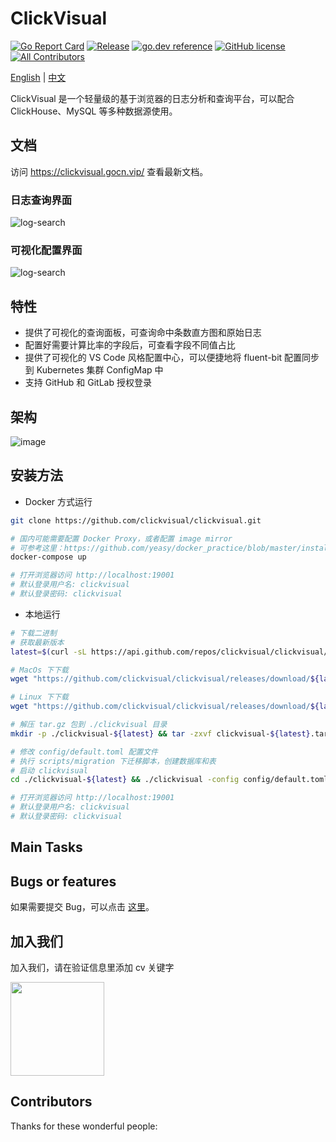 # ClickVisual

[![Go Report Card](https://goreportcard.com/badge/github.com/clickvisual/clickvisual)](https://goreportcard.com/report/github.com/clickvisual/clickvisual)
[![Release](https://img.shields.io/github/v/release/clickvisual/clickvisual.svg)](https://github.com/clickvisual/clickvisual)
[![go.dev reference](https://img.shields.io/badge/go.dev-reference-007d9c?logo=go&logoColor=white&style=flat-square)](https://pkg.go.dev/github.com/clickvisual/clickvisual?tab=doc)
[![GitHub license](https://img.shields.io/github/license/clickvisual/clickvisual)](https://github.com/clickvisual/clickvisual/blob/master/LICENSE)
[![All Contributors](https://img.shields.io/badge/all_contributors-9-orange.svg?style=flat-square)](#contributors-)

[English](https://github.com/clickvisual/clickvisual/blob/master/README.md) | [中文](https://github.com/clickvisual/clickvisual/blob/master/README-CN.md)

ClickVisual 是一个轻量级的基于浏览器的日志分析和查询平台，可以配合 ClickHouse、MySQL 等多种数据源使用。

## 文档

访问 <https://clickvisual.gocn.vip/> 查看最新文档。

### 日志查询界面
![log-search](https://cdn.gocn.vip/clickvisual/assets/img/table-query.9e035f3f.png)

### 可视化配置界面
![log-search](https://cdn.gocn.vip/clickvisual/assets/img/visual-configuration.62ebf9ad.png)

## 特性

- 提供了可视化的查询面板，可查询命中条数直方图和原始日志
- 配置好需要计算比率的字段后，可查看字段不同值占比
- 提供了可视化的 VS Code 风格配置中心，可以便捷地将 fluent-bit 配置同步到 Kubernetes 集群 ConfigMap 中
- 支持 GitHub 和 GitLab 授权登录

## 架构

![image](https://cdn.gocn.vip/clickvisual/assets/img/technical-architecture.f3cf8d04.png)

## 安装方法

- Docker 方式运行

```bash
git clone https://github.com/clickvisual/clickvisual.git

# 国内可能需要配置 Docker Proxy，或者配置 image mirror
# 可参考这里：https://github.com/yeasy/docker_practice/blob/master/install/mirror.md
docker-compose up

# 打开浏览器访问 http://localhost:19001
# 默认登录用户名: clickvisual
# 默认登录密码: clickvisual
```

- 本地运行

```bash
# 下载二进制 
# 获取最新版本
latest=$(curl -sL https://api.github.com/repos/clickvisual/clickvisual/releases/latest | grep  ".tag_name" | sed -E 's/.*"([^"]+)".*/\1/')

# MacOs 下下载
wget "https://github.com/clickvisual/clickvisual/releases/download/${latest}/mogo-${latest}-darwin-amd64.tar.gz" -O clickvisual-${latest}.tar.gz 

# Linux 下下载
wget "https://github.com/clickvisual/clickvisual/releases/download/${latest}/mogo-${latest}-linux-amd64.tar.gz" -O clickvisual-$(latest).tar.gz  

# 解压 tar.gz 包到 ./clickvisual 目录
mkdir -p ./clickvisual-${latest} && tar -zxvf clickvisual-${latest}.tar.gz -C ./clickvisual-${latest}

# 修改 config/default.toml 配置文件
# 执行 scripts/migration 下迁移脚本，创建数据库和表
# 启动 clickvisual
cd ./clickvisual-${latest} && ./clickvisual -config config/default.toml

# 打开浏览器访问 http://localhost:19001
# 默认登录用户名: clickvisual 
# 默认登录密码: clickvisual
```


## Main Tasks

## Bugs or features

如果需要提交 Bug，可以点击 [这里](https://github.com/clickvisual/clickvisual/issues)。

## 加入我们

加入我们，请在验证信息里添加 cv 关键字

 <img src="https://helpcenter.shimonote.com/uploads/0LNQ550801CF2.png" width="150" />

## Contributors

Thanks for these wonderful people:
